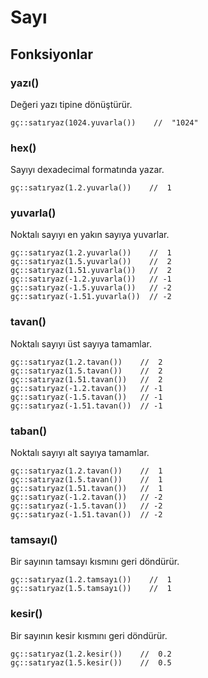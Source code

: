 # Sayı

## Fonksiyonlar

### yazı()
Değeri yazı tipine dönüştürür.
```
gç::satıryaz(1024.yuvarla())    //  "1024"
```

### hex()
Sayıyı dexadecimal formatında yazar.
```
gç::satıryaz(1.2.yuvarla())    //  1
```

### yuvarla()
Noktalı sayıyı en yakın sayıya yuvarlar.
```
gç::satıryaz(1.2.yuvarla())    //  1
gç::satıryaz(1.5.yuvarla())    //  2
gç::satıryaz(1.51.yuvarla())   //  2
gç::satıryaz(-1.2.yuvarla())   // -1
gç::satıryaz(-1.5.yuvarla())   // -2
gç::satıryaz(-1.51.yuvarla())  // -2
```

### tavan()
Noktalı sayıyı üst sayıya tamamlar.

```
gç::satıryaz(1.2.tavan())    //  2
gç::satıryaz(1.5.tavan())    //  2
gç::satıryaz(1.51.tavan())   //  2
gç::satıryaz(-1.2.tavan())   // -1
gç::satıryaz(-1.5.tavan())   // -1
gç::satıryaz(-1.51.tavan())  // -1
```

### taban()
Noktalı sayıyı alt sayıya tamamlar.

```
gç::satıryaz(1.2.tavan())    //  1
gç::satıryaz(1.5.tavan())    //  1
gç::satıryaz(1.51.tavan())   //  1
gç::satıryaz(-1.2.tavan())   // -2
gç::satıryaz(-1.5.tavan())   // -2
gç::satıryaz(-1.51.tavan())  // -2
```


### tamsayı()
Bir sayının tamsayı kısmını geri döndürür.

```
gç::satıryaz(1.2.tamsayı())    //  1
gç::satıryaz(1.5.tamsayı())    //  1
```

### kesir()
Bir sayının kesir kısmını geri döndürür.

```
gç::satıryaz(1.2.kesir())    //  0.2
gç::satıryaz(1.5.kesir())    //  0.5
```
